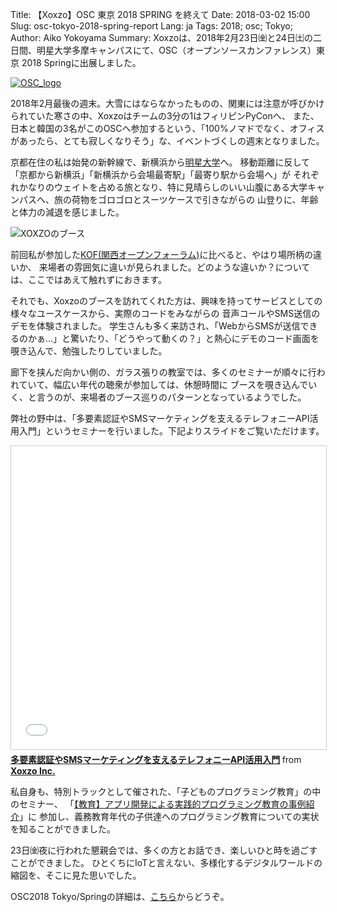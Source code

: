 Title: 【Xoxzo】OSC 東京 2018 SPRING を終えて
Date: 2018-03-02 15:00
Slug: osc-tokyo-2018-spring-report
Lang: ja
Tags: 2018; osc; Tokyo; 
Author: Aiko Yokoyama
Summary: Xoxzoは、2018年2月23日㈮と24日㈯の二日間、明星大学多摩キャンパスにて、OSC（オープンソースカンファレンス）東京 2018 Springに出展しました。

[![OSC_logo]({filename}/images/OSC_logo_sticker.gif)](https://www.ospn.jp/osc2018-spring/)

2018年2月最後の週末。大雪にはならなかったものの、関東には注意が呼びかけられていた寒さの中、Xoxzoはチームの3分の1はフィリピンPyConへ、
また、日本と韓国の3名がこのOSCへ参加するという、「100%ノマドでなく、オフィスがあったら、とても寂しくなりそう」な、イベントづくしの週末となりました。

京都在住の私は始発の新幹線で、新横浜から[明星大学](https://www.meisei-u.ac.jp/campus/hino.html)へ。
移動距離に反して「京都から新横浜」「新横浜から会場最寄駅」「最寄り駅から会場へ」が
それぞれかなりのウェイトを占める旅となり、特に見晴らしのいい山腹にある大学キャンパスへ、旅の荷物をゴロゴロとスーツケースで引きながらの
山登りに、年齢と体力の減退を感じました。

![XOXZOのブース](/images/OSC-tokyo-2018-s-booth.jpg)

前回私が参加した[KOF(関西オープンフォーラム)](https://blog.xoxzo.com/ja/2016/11/14/kof-2016-report/)に比べると、やはり場所柄の違いか、
来場者の雰囲気に違いが見られました。どのような違いか？については、ここではあえて触れずにおきます。

それでも、Xoxzoのブースを訪れてくれた方は、興味を持ってサービスとしての様々なユースケースから、実際のコードをみながらの
音声コールやSMS送信のデモを体験されました。
学生さんも多く来訪され、「WebからSMSが送信できるのかぁ…」と驚いたり、「どうやって動くの？」と熱心にデモのコード画面を
覗き込んで、勉強したりしていました。

廊下を挟んだ向かい側の、ガラス張りの教室では、多くのセミナーが順々に行われていて、幅広い年代の聴衆が参加しては、休憩時間に
ブースを覗き込んでいく、と言うのが、来場者のブース巡りのパターンとなっているようでした。

弊社の野中は、「多要素認証やSMSマーケティングを支えるテレフォニーAPI活用入門」というセミナーを行いました。下記よりスライドをご覧いただけます。
<iframe src="//www.slideshare.net/slideshow/embed_code/key/ogqEK1aT2Zj8wZ" width="595" height="485" frameborder="0" marginwidth="0" marginheight="0" scrolling="no" style="border:1px solid #CCC; border-width:1px; margin-bottom:5px; max-width: 100%;" allowfullscreen> </iframe> <div style="margin-bottom:5px"> <strong> <a href="//www.slideshare.net/xoxzo/smsapi-89319606" title="多要素認証やSMSマーケティングを支えるテレフォニーAPI活用入門" target="_blank">多要素認証やSMSマーケティングを支えるテレフォニーAPI活用入門</a> </strong> from <strong><a href="https://www.slideshare.net/xoxzo" target="_blank">Xoxzo Inc.</a></strong> </div>

私自身も、特別トラックとして催された、「子どものプログラミング教育」の中のセミナー、
「[【教育】アプリ開発による実践的プログラミング教育の事例紹介](https://www.ospn.jp/osc2018-spring/modules/eguide/event.php?eid=81)」に
参加し、義務教育年代の子供達へのプログラミング教育についての実状を知ることができました。

23日㈮夜に行われた懇親会では、多くの方とお話でき、楽しいひと時を過ごすことができました。
ひとくちにIoTと言えない、多様化するデジタルワールドの縮図を、そこに見た思いでした。

OSC2018 Tokyo/Springの詳細は、[こちら](https://www.ospn.jp/osc2018-spring/)からどうぞ。

